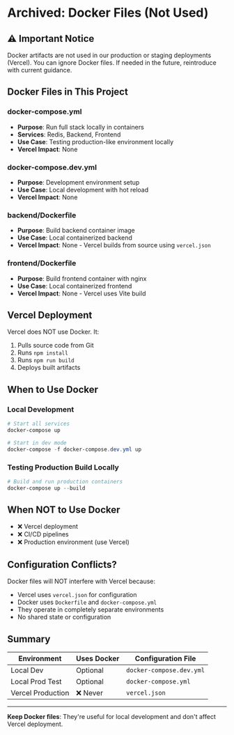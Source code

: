 # Archived: Docker Files (Not Used)

## ⚠️ Important Notice

Docker artifacts are not used in our production or staging deployments (Vercel). You can ignore Docker files. If needed in the future, reintroduce with current guidance.

## Docker Files in This Project

### docker-compose.yml
- **Purpose**: Run full stack locally in containers
- **Services**: Redis, Backend, Frontend
- **Use Case**: Testing production-like environment locally
- **Vercel Impact**: None

### docker-compose.dev.yml
- **Purpose**: Development environment setup
- **Use Case**: Local development with hot reload
- **Vercel Impact**: None

### backend/Dockerfile
- **Purpose**: Build backend container image
- **Use Case**: Local containerized backend
- **Vercel Impact**: None - Vercel builds from source using `vercel.json`

### frontend/Dockerfile
- **Purpose**: Build frontend container with nginx
- **Use Case**: Local containerized frontend
- **Vercel Impact**: None - Vercel uses Vite build

## Vercel Deployment

Vercel does NOT use Docker. It:
1. Pulls source code from Git
2. Runs `npm install`
3. Runs `npm run build`
4. Deploys built artifacts

## When to Use Docker

### Local Development
```powershell
# Start all services
docker-compose up

# Start in dev mode
docker-compose -f docker-compose.dev.yml up
```

### Testing Production Build Locally
```powershell
# Build and run production containers
docker-compose up --build
```

## When NOT to Use Docker

- ❌ Vercel deployment
- ❌ CI/CD pipelines
- ❌ Production environment (use Vercel)

## Configuration Conflicts?

Docker files will NOT interfere with Vercel because:
- Vercel uses `vercel.json` for configuration
- Docker uses `Dockerfile` and `docker-compose.yml`
- They operate in completely separate environments
- No shared state or configuration

## Summary

| Environment | Uses Docker | Configuration File |
|-------------|-------------|-------------------|
| Local Dev | Optional | `docker-compose.dev.yml` |
| Local Prod Test | Optional | `docker-compose.yml` |
| Vercel Production | ❌ Never | `vercel.json` |

---

**Keep Docker files**: They're useful for local development and don't affect Vercel deployment.
